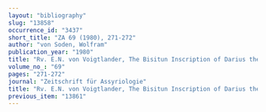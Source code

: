 ```yaml
---
layout: "bibliography"
slug: "13858"
occurrence_id: "3437"
short_title: "ZA 69 (1980), 271-272"
author: "von Soden, Wolfram"
publication_year: "1980"
title: "Rv. E.N. von Voigtlander, The Bisitun Inscription of Darius the Great, Babylonian Version"
volume_no_: "69"
pages: "271-272"
journal: "Zeitschrift für Assyriologie"
title: "Rv. E.N. von Voigtlander, The Bisitun Inscription of Darius the Great, Babylonian Version"
previous_item: "13861"
---
```

